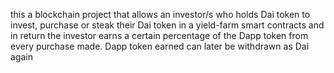 

this a blockchain project that allows an investor/s who holds Dai token to invest, purchase or steak their Dai token in a yield-farm smart contracts and in return the investor earns a certain percentage of the Dapp token from every purchase made.
Dapp token earned can later be withdrawn as Dai again
